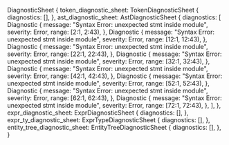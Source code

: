 DiagnosticSheet {
    token_diagnostic_sheet: TokenDiagnosticSheet {
        diagnostics: [],
    },
    ast_diagnostic_sheet: AstDiagnosticSheet {
        diagnostics: [
            Diagnostic {
                message: "Syntax Error: unexpected stmt inside module",
                severity: Error,
                range: [2:1, 2:43),
            },
            Diagnostic {
                message: "Syntax Error: unexpected stmt inside module",
                severity: Error,
                range: [12:1, 12:43),
            },
            Diagnostic {
                message: "Syntax Error: unexpected stmt inside module",
                severity: Error,
                range: [22:1, 22:43),
            },
            Diagnostic {
                message: "Syntax Error: unexpected stmt inside module",
                severity: Error,
                range: [32:1, 32:43),
            },
            Diagnostic {
                message: "Syntax Error: unexpected stmt inside module",
                severity: Error,
                range: [42:1, 42:43),
            },
            Diagnostic {
                message: "Syntax Error: unexpected stmt inside module",
                severity: Error,
                range: [52:1, 52:43),
            },
            Diagnostic {
                message: "Syntax Error: unexpected stmt inside module",
                severity: Error,
                range: [62:1, 62:43),
            },
            Diagnostic {
                message: "Syntax Error: unexpected stmt inside module",
                severity: Error,
                range: [72:1, 72:43),
            },
        ],
    },
    expr_diagnostic_sheet: ExprDiagnosticSheet {
        diagnostics: [],
    },
    expr_ty_diagnostic_sheet: ExprTypeDiagnosticSheet {
        diagnostics: [],
    },
    entity_tree_diagnostic_sheet: EntityTreeDiagnosticSheet {
        diagnostics: [],
    },
}